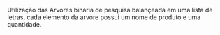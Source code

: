Utilização das Arvores binária de pesquisa balançeada em uma lista de letras, cada elemento da arvore possui um nome de produto e uma quantidade.
